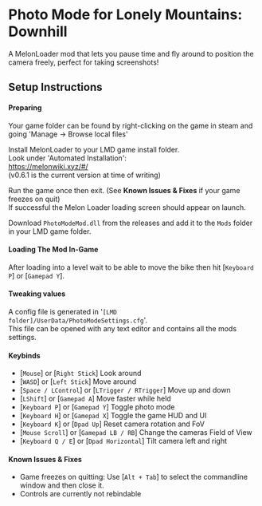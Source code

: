 # Photo Mode for Lonely Mountains: Downhill
A MelonLoader mod that lets you pause time and fly around to position the camera freely, perfect for taking screenshots!


## Setup Instructions
#### Preparing
Your game folder can be found by right-clicking on the game in steam and going 'Manage -> Browse local files'  

Install MelonLoader to your LMD game install folder.  
Look under 'Automated Installation':  
https://melonwiki.xyz/#/  
(v0.6.1 is the current version at time of writing)  

Run the game once then exit. (See **Known Issues & Fixes** if your game freezes on quit)  
If successful the Melon Loader loading screen should appear on launch. 

Download `PhotoModeMod.dll` from the releases and add it to the `Mods` folder in your LMD game folder.  

#### Loading The Mod In-Game
After loading into a level wait to be able to move the bike then hit [`Keyboard P`] or [`Gamepad Y`].

#### Tweaking values
A config file is generated in '`[LMD folder]/UserData/PhotoModeSettings.cfg`'.  
This file can be opened with any text editor and contains all the mods settings.  


#### Keybinds
- [`Mouse`] or [`Right Stick`] Look around  
- [`WASD`] or [`Left Stick`] Move around  
- [`Space / LControl`] or [`LTrigger / RTrigger`] Move up and down  
- [`LShift`] or [`Gamepad A`] Move faster while held  
- [`Keyboard P`] or [`Gamepad Y`] Toggle photo mode  
- [`Keyboard H`] or [`Gamepad X`] Toggle the game HUD and UI  
- [`Keyboard K`] or [`Dpad Up`] Reset camera rotation and FoV  
- [`Mouse Scroll`] or [`Gamepad LB / RB`] Change the cameras Field of View  
- [`Keyboard Q / E`] or [`Dpad Horizontal`] Tilt camera left and right  


#### Known Issues & Fixes
- Game freezes on quitting: Use [`Alt + Tab`] to select the commandline window and then close it.
- Controls are currently not rebindable
